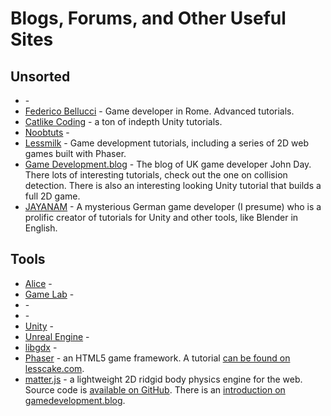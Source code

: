 # Blogs, Forums, and Other Useful Sites

## Unsorted

* []() - 
* [Federico Bellucci](https://www.febucci.com) - Game developer in Rome. Advanced tutorials.
* [Catlike Coding](https://catlikecoding.com) - a ton of indepth Unity tutorials.
* [Noobtuts](https://noobtuts.com) - 
* [Lessmilk](http://www.lessmilk.com) - Game development tutorials, including a series of 2D web games built with Phaser.
* [Game Development.blog](https://www.gamedevelopment.blog) - The blog of UK game developer John Day. There lots of interesting tutorials, check out the one on collision detection. There is also an interesting looking Unity tutorial that builds a full 2D game.
* [JAYANAM](http://jayanam.com) - A mysterious German game developer (I presume) who is a prolific creator of tutorials for Unity and other tools, like Blender in English.

## Tools

* [Alice]() - 
* [Game Lab]() - 
* []() - 
* []() - 
* [Unity]() - 
* [Unreal Engine]() - 
* [libgdx]() - 
* [Phaser](https://phaser.io) - an HTML5 game framework. A tutorial [can be found on lesscake.com](https://www.lesscake.com/phaser-game-tutorial).
* [matter.js](http://brm.io/matter-js/) - a lightweight 2D ridgid body physics engine for the web. Source code is [available on GitHub](https://github.com/liabru/matter-js). There is an [introduction on gamedevelopment.blog](https://www.gamedevelopment.blog/matter-js-basics-developing-games/).
